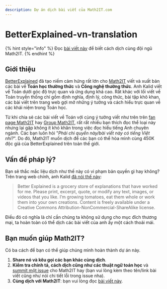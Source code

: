 ```yaml
---
description: Dự án dịch bài viết của Math2IT.com
---
```


# BetterExplained-vn-translation 

{% hint style="info" %}
Đọc [bài viết này](https://math2it.gitbook.io/betterexplained-vn-translation/cach-dich-bai) để biết cách dịch cùng đội ngũ Math2IT.
{% endhint %}

## Giới thiệu

[BetterExplained](https://betterexplained.com) đã tạo niềm cảm hứng rất lớn cho [Math2IT](http://math2it.com) viết và xuất bản các bài về **Toán học thường thức** và **Công nghệ thường thức**. Anh Kalid viết về Toán dưới góc độ trực quan và ứng dụng khá cao. Rất khác với lối viết về Toán truyền thống chỉ gồm định nghĩa, định lý, công thức, bài tập khô khan, các bài viết trên trang web gợi mở những ý tưởng và cách hiểu trực quan về các khái niệm trong Toán học.

Từ khi chia sẻ các bài viết về Toán với cùng ý tưởng viết như trên trên [fan page Math2IT](https://facebook.com/math2IT/) hay [Group Math2IT](https://www.facebook.com/groups/math2it/), rất rất nhiều bạn thích đọc thể loại này nhưng lại gặp không ít khó khăn trong việc đọc hiểu tiếng Anh chuyên ngành. Các bạn luôn hỏi "_Phải chi quyển này/bài viết này có tiếng Việt nhỉ?_". Do đó, Math2IT muốn dịch để các bạn có thể hòa mình cùng 450K độc giả của BetterExplained trên toàn thế giới.

## Vấn đề pháp lý?

Bạn sẽ thắc mắc liệu dịch như thế này có vi phạm bản quyền gì hay không? Trên trang web chính, anh Kalid [đã nói thế này](https://betterexplained.com/about/):

> Better Explained is a grocery store of explanations that have worked for me. Please print, excerpt, quote, or modify any text, images, or videos that you like. I’m growing tomatoes, eat them whole or work them into your own creations. Content is freely available under a Creative Commons Attribution-NonCommercial-ShareAlike license.

Điều đó có nghĩa là chỉ cần chúng ta không sử dụng cho mục đích thương mại, ta hoàn toàn có thể dịch các bài viết của anh ấy một cách thoải mái.

## Bạn muốn giúp Math2IT?

Có ba cách để bạn có thể giúp chúng mình hoàn thành dự án này.

1. **Share nó và kêu gọi các bạn khác cùng dịch**. 
2. **Kiểm tra chính tả, cách dịch cũng như các thuật ngữ toán học** và [summit một issue](https://github.com/math2it/BetterExplained-vn-translation/issues) cho Math2IT hay \(bạn vui lòng kèm theo tên/link bài viết cũng như nói chi tiết lỗi trong issue nha\).
3. **Cùng dịch với Math2IT**: bạn vui lòng đọc [bài viết này](https://math2it.gitbook.io/betterexplained-vn-translation/cach-dich-bai). 


